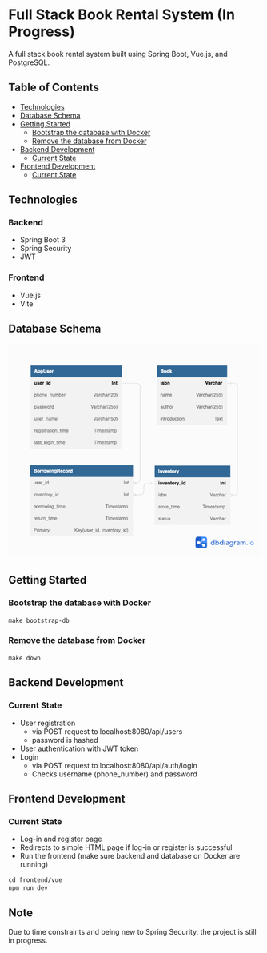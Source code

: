 # Full Stack Book Rental System (In Progress)

A full stack book rental system built using Spring Boot, Vue.js, and PostgreSQL.

## Table of Contents

- [Technologies](#technologies)
- [Database Schema](#database-schema)
- [Getting Started](#getting-started)
  - [Bootstrap the database with Docker](#bootstrap-the-database-with-docker)
  - [Remove the database from Docker](#remove-the-database-from-docker)
- [Backend Development](#backend-development)
  - [Current State](#current-state)
- [Frontend Development](#frontend-development)
  - [Current State](#current-state-1)

## Technologies

### Backend
- Spring Boot 3
- Spring Security
- JWT

### Frontend
- Vue.js
- Vite

## Database Schema

![Book Lending Schema](./book-lending-schema.png)

## Getting Started

### Bootstrap the database with Docker
```
make bootstrap-db
```

### Remove the database from Docker
```
make down
```

## Backend Development
### Current State
- User registration
  - via POST request to localhost:8080/api/users
  - password is hashed
- User authentication with JWT token
- Login
  - via POST request to localhost:8080/api/auth/login
  - Checks username (phone_number) and password

## Frontend Development
### Current State
- Log-in and register page
- Redirects to simple HTML page if log-in or register is successful
- Run the frontend (make sure backend and database on Docker are running)
```
cd frontend/vue
npm run dev
```

## Note
Due to time constraints and being new to Spring Security, the project is still in progress.